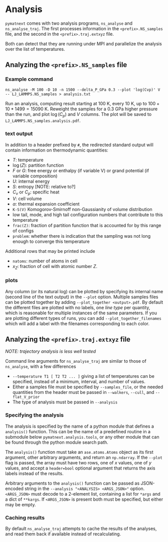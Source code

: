 # Analysis

`pymatnext` comes with two analysis programs, `ns_analyse` and `ns_analyse_traj`. The first processes information in the `<prefix>.NS_samples` file,
and the second in the `<prefix>.traj.extxyz` file.

Both can detect that they are running under MPI and parallelize the analysis over the list of temperatures.

## Analyzing the `<prefix>.NS_samples` file

### Example command

```
ns_analyse -M 100 -D 10 -n 1500 --delta_P_GPa 0.3 --plot 'log(Cvp)' V -- LJ_LAMMPS.NS_samples > analysis.txt
```

Run an analysis, computing result starting at $`100~\mathrm{K}`$, every $`10~\mathrm{K}`$, up to $`100 + 10 * 1499 = 15090~\mathrm{K}`$.
Reweight the samples for a $0.3~\mathrm{GPa}$ higher pressure than the run, and plot $`\log(C_p)`$ and $`V`$ columns.
The plot will be saved to `LJ_LAMMPS.NS_samples.analysis.pdf`.

### text output

In addition to a header prefixed by `#`, the redirected standard output will contain information on
thermodynamic quantities:
  - $`T`$: temperature
  - $`\log(Z)`$: partition function
  - $`F`$ or $`G`$: free energy or enthalpy (if variable V) or grand potential (if variable composition)
  - $`U`$: internal energy
  - $`S`$: entropy [NOTE: relative to?]
  - $`C_v`$ or $`C_p`$: specific heat
  - $`V`$: cell volume
  - $`\alpha`$: thermal expansion coefficient
  - `K-S(V)` Komogorov-Smirnoff non-Gaussianity of volume distribution
  - low tail, mode, and high tail configuration numbers that contribute to this temperature
  - `frac(Z)`: fraction of partition function that is accounted for by this range of configs
  - `problem`: whether there is indication that the sampling was not long enough to converge this temperature

Additional rows that may be printed include
  - `natoms`: number of atoms in cell
  - $`x_{Z}`$: fraction of cell with atomic number $Z$.

### plots

Any column (or its natural log) can be plotted by specifying its internal name (second line of the
text output) in the `--plot` option.  Multiple samples files can be plotted together
by adding `--plot_together <output>.pdf`.  By default the different files are
plotted with no labels, one _line type_ per quantity, which is reasonable for multiple
instances of the same parameters.  If you are plotting different types of runs, you can
add `--plot_together_filenames` which will add a label with the filenames corresponding
to each color.

## Analyzing the `<prefix>.traj.extxyz` file

*NOTE: trajectory analysis is less well tested*

Command line arguments for `ns_analyse_traj` are similar to those of `ns_analyse`, with a few differences

 - `--temperature T1 [ T2 T2 ... ]` giving a list of temperatures can be specified, instead of a minimum, interval, and number of values.
 - Either a samples file must be specified by `--samples_file`, or the needed quantities from the header must be 
   passed in `--walkers`, `--cull`, and `--flat_V_prior`
 - The type of analysis must be passed in `--analysis`

### Specifying the analysis

The analysis is specified by the name of a python module that defines a `analysis()` function. This can
be the name of a predefined routine in a submodule below `pymatnext.analysis.tools`, or any other module
that can be found through the python module search path.

The `analysis()` function must take an `ase.atoms.Atoms` object as its first argument, other arbitrary
arguments, and return an `np.ndarray`.  If the `--plot` flag is passed, the array must have two rows,
one of $`x`$ values, one of $`y`$ values, and accept a `header=bool` optional argument that returns
the axis labels instead of the results.

Arbitrary arguments to the `analysis()` function can be passed as JSON-encoded string in the `--analysis "<ANALYSIS> <ARGS_JSON>"`
option.  `<ARGS_JSON>` must decode to a 2-element list, containing a list for `*args` and a dict of `**kargs`.
If `<ARGS_JSON>` is present both must be specified, but either may be empty.

### Caching results

By default `ns_analyse_traj` attempts to cache the results of the analyses, and read them back if available
instead of recalculating.
